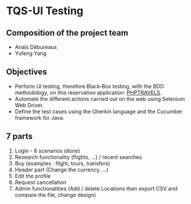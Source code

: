 # TQS-UI Testing

## Composition of the project team

  * Anaïs Débureaux
  * Yufeng Yang

## Objectives

  * Perform UI testing, therefore Black‐Box testing, with the BDD methodology, on this reservation application: [PHPTRAVELS](https://phptravels.com/demo).
  * Automate the different actions carried out on the web using Selenium Web Driver.
  * Define the test cases using the Gherkin language and the Cucumber framework for Java.
 
 ## 7 parts

  1. Login - 6 scenarios (done)
  2. Research functionality (flights, ...) / recent searches
  3. Buy (examples : flight, tours, transfers)
  4. Header part (Change the currency, ...)
  5. Edit the profile
  6. Request cancellation
  7. Admin functionalities (Add / delete Locations then export CSV and compare the file, change design)
